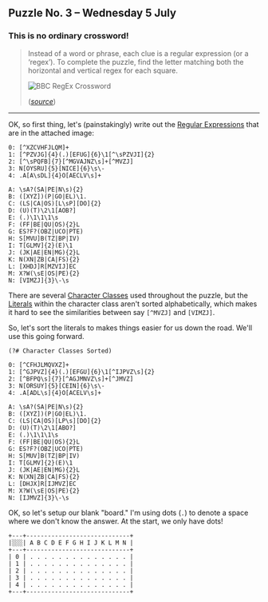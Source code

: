 ## Puzzle No. 3 – Wednesday 5 July

### This is no ordinary crossword!

> Instead of a word or phrase, each clue is a regular expression (or a ‘regex’).
> To complete the puzzle, find the letter matching both the horizontal and
> vertical regex for each square.
> 
> ![BBC RegEx Crossword][puzzle]
> 
> (_[source](http://www.bbc.co.uk/programmes/articles/5LCB3rN2dWLqsmGMy5KYtBf/puzzle-for-today)_)

---

OK, so first thing, let's (painstakingly) write out the
[Regular Expressions](http://www.regular-expressions.info/) that are in the
attached image:

    0: [^XZCVHFJLQM]+
    1: [^PZVJG]{4}(.)[EFUG]{6}\1[^\sPZVJI]{2}
    2: [^\sPQFB]{7}[^MGVAJNZ\s]+[^MVZJ]
    3: N[OYSRU]{5}[NICE]{6}\s\-
    4: .A[A\sDL]{4}O[AECLV\s]+
    
    A: \sA?(SA|PE|N\s){2}
    B: ([XYZ])(P|GO|EL)\1.
    C: (LS|CA|OS)[L\sP][DO]{2}
    D: (U)(T)\2\1[AOB?]
    E: (.)\1\1\1\s
    F: (FF|BE|QU|OS){2}L
    G: ES?F?(OBZ|UCO|PTE)
    H: S[MVU]B(TZ|BP|IV)
    I: T[GLMV]{2}(E)\1
    J: (JK|AE|EN|MG){2}L
    K: N(XN|ZB|CA|FS){2}
    L: [XHDJ]R[MZVIJ]EC
    M: X?W(\sE|OS|PE){2}
    N: [VIMZJ]{3}\-\s

There are several [Character Classes](http://www.regular-expressions.info/charclass.html)
used throughout the puzzle, but the [Literals](http://www.regular-expressions.info/characters.html)
within the character class aren't sorted alphabetically, which makes
it hard to see the similarities between say `[^MVZJ]` and `[VIMZJ]`.

So, let's sort the literals to makes things easier for us down the road. We'll
use this going forward.

    (?# Character Classes Sorted)
    
    0: [^CFHJLMQVXZ]+
    1: [^GJPVZ]{4}(.)[EFGU]{6}\1[^IJPVZ\s]{2}
    2: [^BFPQ\s]{7}[^AGJMNVZ\s]+[^JMVZ]
    3: N[ORSUY]{5}[CEIN]{6}\s\-
    4: .A[ADL\s]{4}O[ACELV\s]+
    
    A: \sA?(SA|PE|N\s){2}
    B: ([XYZ])(P|GO|EL)\1.
    C: (LS|CA|OS)[LP\s][DO]{2}
    D: (U)(T)\2\1[ABO?]
    E: (.)\1\1\1\s
    F: (FF|BE|QU|OS){2}L
    G: ES?F?(OBZ|UCO|PTE)
    H: S[MUV]B(TZ|BP|IV)
    I: T[GLMV]{2}(E)\1
    J: (JK|AE|EN|MG){2}L
    K: N(XN|ZB|CA|FS){2}
    L: [DHJX]R[IJMVZ]EC
    M: X?W(\sE|OS|PE){2}
    N: [IJMVZ]{3}\-\s

OK, so let's setup our blank "board." I'm using dots (`.`) to denote a space
where we don't know the answer. At the start, we only have dots!

    +---+-----------------------------+
    |░░░| A B C D E F G H I J K L M N |
    +---+-----------------------------+ 
    | 0 | . . . . . . . . . . . . . . |
    | 1 | . . . . . . . . . . . . . . |
    | 2 | . . . . . . . . . . . . . . |
    | 3 | . . . . . . . . . . . . . . |
    | 4 | . . . . . . . . . . . . . . |
    +---+-----------------------------+ 



[puzzle]: https://ichef.bbci.co.uk/images/ic/976xn/p057t19t.jpg "BBC RegEx Crossword"
